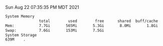 Sun Aug 22 07:35:35 PM MDT 2021
```bash
System Memory
               total        used        free      shared  buff/cache   available
Mem:           7.7Gi       565Mi       5.3Gi       8.0Mi       1.8Gi       6.8Gi
Swap:          7.6Gi       153Mi       7.5Gi
System Storage
639M	.
```
```bash
